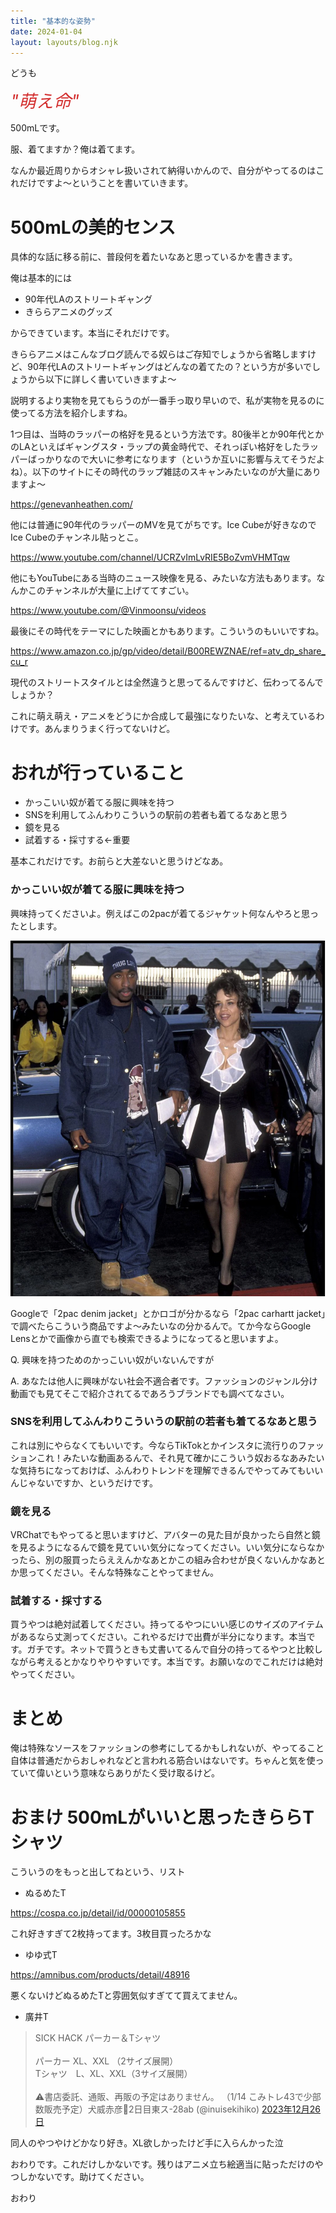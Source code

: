 ```yaml
---
title: "基本的な姿勢"
date: 2024-01-04
layout: layouts/blog.njk
---
```

<p>どうも</p>

<p><span style="color: #d32f2f"><span style="font-size: 200%"><em>"萌え命"</em></span></span></p>

<p>500mLです。</p>

<p>服、着てますか？俺は着てます。</p>

<p>なんか最近周りからオシャレ扱いされて納得いかんので、自分がやってるのはこれだけですよ〜ということを書いていきます。</p>

<h1>500mLの美的センス</h1>

<p>具体的な話に移る前に、普段何を着たいなあと思っているかを書きます。</p>

<p>俺は基本的には</p>

<ul>
<li>90年代LAのストリートギャング</li>
<li>きららアニメのグッズ</li>
</ul>


<p>からできています。本当にそれだけです。</p>

<p>きららアニメはこんなブログ読んでる奴らはご存知でしょうから省略しますけど、90年代LAのストリートギャングはどんなの着てたの？という方が多いでしょうから以下に詳しく書いていきますよ〜</p>

<p>説明するより実物を見てもらうのが一番手っ取り早いので、私が実物を見るのに使ってる方法を紹介しますね。</p>

<p>1つ目は、当時のラッパーの格好を見るという方法です。80後半とか90年代とかのLAといえばギャングスタ・ラップの黄金時代で、それっぽい格好をしたラッパーばっかりなので大いに参考になります（というか互いに影響与えてそうだよね）。以下のサイトにその時代のラップ雑誌のスキャンみたいなのが大量にありますよ〜</p>

<p><a href="https://genevanheathen.com/" target="_blank" rel="noopener noreferrer">https://genevanheathen.com/</a></p>

<p>他には普通に90年代のラッパーのMVを見てがちです。Ice Cubeが好きなのでIce Cubeのチャンネル貼っとこ。</p>

<p><a href="https://www.youtube.com/channel/UCRZvImLvRIE5BoZvmVHMTqw" target="_blank" rel="noopener noreferrer">https://www.youtube.com/channel/UCRZvImLvRIE5BoZvmVHMTqw</a></p>

<p>他にもYouTubeにある当時のニュース映像を見る、みたいな方法もあります。なんかこのチャンネルが大量に上げててすごい。</p>

<p><a href="https://www.youtube.com/@Vinmoonsu/videos" target="_blank" rel="noopener noreferrer">https://www.youtube.com/@Vinmoonsu/videos</a></p>

<p>最後にその時代をテーマにした映画とかもあります。こういうのもいいですね。</p>

<p><a href="https://www.amazon.co.jp/gp/video/detail/B00REWZNAE/ref=atv_dp_share_cu_r" target="_blank" rel="noopener noreferrer">https://www.amazon.co.jp/gp/video/detail/B00REWZNAE/ref=atv_dp_share_cu_r</a></p>

<p>現代のストリートスタイルとは全然違うと思ってるんですけど、伝わってるんでしょうか？</p>

<p>これに萌え萌え・アニメをどうにか合成して最強になりたいな、と考えているわけです。あんまりうまく行ってないけど。</p>

<h1>おれが行っていること</h1>

<ul>
<li>かっこいい奴が着てる服に興味を持つ</li>
<li>SNSを利用してふんわりこういうの駅前の若者も着てるなあと思う</li>
<li>鏡を見る</li>
<li>試着する・採寸する←重要</li>
</ul>


<p>基本これだけです。お前らと大差ないと思うけどなあ。</p>

<h3>かっこいい奴が着てる服に興味を持つ</h3>

<p>興味持ってくださいよ。例えばこの2pacが着てるジャケット何なんやろと思ったとします。</p>

<p><img src="/img/blog/20240104203039.png"></p>

<p>Googleで「2pac denim jacket」とかロゴが分かるなら「2pac carhartt jacket」で調べたらこういう商品ですよ〜みたいなの分かるんで。てか今ならGoogle Lensとかで画像から直でも検索できるようになってると思いますよ。</p>

<p>Q. 興味を持つためのかっこいい奴がいないんですが</p>

<p>A. あなたは他人に興味がない社会不適合者です。ファッションのジャンル分け動画でも見てそこで紹介されてるであろうブランドでも調べてなさい。</p>

<h3>SNSを利用してふんわりこういうの駅前の若者も着てるなあと思う</h3>

<p>これは別にやらなくてもいいです。今ならTikTokとかインスタに流行りのファッションこれ！みたいな動画あるんで、それ見て確かにこういう奴おるなあみたいな気持ちになっておけば、ふんわりトレンドを理解できるんでやってみてもいいんじゃないですか、というだけです。</p>

<h3>鏡を見る</h3>

<p>VRChatでもやってると思いますけど、アバターの見た目が良かったら自然と鏡を見るようになるんで鏡を見ていい気分になってください。いい気分にならなかったら、別の服買ったらええんかなあとかこの組み合わせが良くないんかなあとか思ってください。そんな特殊なことやってません。</p>

<h3>試着する・採寸する</h3>

<p>買うやつは絶対試着してください。持ってるやつにいい感じのサイズのアイテムがあるなら丈測ってください。これやるだけで出費が半分になります。本当です。ガチです。ネットで買うときも丈書いてるんで自分の持ってるやつと比較しながら考えるとかなりやりやすいです。本当です。お願いなのでこれだけは絶対やってください。</p>

<h1>まとめ</h1>

<p>俺は特殊なソースをファッションの参考にしてるかもしれないが、やってること自体は普通だからおしゃれなどと言われる筋合いはないです。ちゃんと気を使っていて偉いという意味ならありがたく受け取るけど。</p>

<h1>おまけ 500mLがいいと思ったきららTシャツ</h1>

<p>こういうのをもっと出してねという、リスト</p>

<ul>
<li>ぬるめたT</li>
</ul>


<p><a href="https://cospa.co.jp/detail/id/00000105855" target="_blank" rel="noopener noreferrer">https://cospa.co.jp/detail/id/00000105855</a></p>

<p>これ好きすぎて2枚持ってます。3枚目買ったろかな</p>

<ul>
<li>ゆゆ式T</li>
</ul>


<p><a href="https://amnibus.com/products/detail/48916" target="_blank" rel="noopener noreferrer">https://amnibus.com/products/detail/48916</a></p>

<p>悪くないけどぬるめたTと雰囲気似すぎてて買えてません。</p>

<ul>
<li>廣井T</li>
</ul>


<p><blockquote data-conversation="none" class="twitter-tweet" data-lang="ja"><p lang="ja" dir="ltr">SICK HACK パーカー＆Tシャツ <br><br>パーカー XL、XXL （2サイズ展開）<br>Tシャツ　L、XL、XXL（3サイズ展開）<br><br>⚠️書店委託、通販、再販の予定はありません。   （1/14 こみトレ43で少部数販売予定）犬威赤彦🎸2日目東ス-28ab (@inuisekihiko) <a href="https://twitter.com/inuisekihiko/status/1739596566577774834?ref_src=twsrc%5Etfw">2023年12月26日</a></blockquote> <script async src="https://platform.twitter.com/widgets.js" charset="utf-8"></script>  </p>

<p>同人のやつやけどかなり好き。XL欲しかったけど手に入らんかった泣</p>

<p>おわりです。これだけしかないです。残りはアニメ立ち絵適当に貼っただけのやつしかないです。助けてください。</p>

<p>おわり</p>